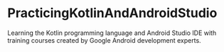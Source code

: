 # PracticingKotlinAndAndroidStudio

Learning the Kotlin programming language and Android Studio IDE 
with training courses created by Google Android development experts.
